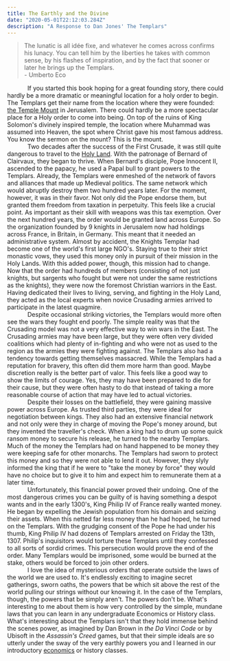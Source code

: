 ```yaml
---
title: The Earthly and the Divine
date: "2020-05-01T22:12:03.284Z"
description: "A Response to Dan Jones' The Templars"
---
```


> The lunatic is all idée fixe, and whatever he comes across confirms his lunacy. You can tell him by the liberties he takes with common sense, by his flashes of inspiration, and by the fact that sooner or later he brings up the Templars.
> <br/>
>         - Umberto Eco


&nbsp;&nbsp;&nbsp;&nbsp;&nbsp;&nbsp;&nbsp;&nbsp;&nbsp;&nbsp;&nbsp;&nbsp;If you started this book hoping for a great founding story, there could hardly be a more dramatic or meaningful location for a holy order to begin. The Templars get their name from the location where they were founded: [the Temple Mount](./temple-mount) in Jerusalem. There could hardly be a more spectacular place for a Holy order to come into being. On top of the ruins of King Solomon's divinely inspired temple, the location where Muhammad was assumed into Heaven, the spot where Christ gave his most famous address. You know the sermon on the mount? This is the mount. 
<br/>
&nbsp;&nbsp;&nbsp;&nbsp;&nbsp;&nbsp;&nbsp;&nbsp;&nbsp;&nbsp;&nbsp;&nbsp;Two decades after the success of the First Crusade, it was still quite dangerous to travel to the [Holy Land](./FullMap). 
With the patronage of Bernard of Clairvaux, they began to thrive. When Bernard's disciple, Pope Innocent II, ascended to the papacy, he used a Papal bull to grant powers to the Templars. Already, the Templars were enmeshed of the network of favors and alliances that made up Medieval politics. The same network which would abruptly destroy them two hundred years later. For the moment, however, it was in their favor. Not only did the Pope endorse them, but granted them freedom from taxation in perpetuity. This feels like a crucial point. As important as their skill with weapons was this tax exemption. Over the next hundred years, the order would be granted land across Europe. So the organization founded by 9 knights in Jerusalem now had holdings across France, in Britain, in Germany. This meant that it needed an administrative system. 
Almost by accident, the Knights Templar had become one of the world's first large NGO's. Staying true to their strict monastic vows, they used this money only in pursuit of their mission in the Holy Lands. With this added power, though, this mission had to change. Now that the order had hundreds of members (consisting of not just knights, but sargents who fought but were not under the same restrictions as the knights), they were now the foremost Christian warriors in the East. Having dedicated their lives to living, serving, and fighting in the Holy Land, they acted as the local experts when novice Crusading armies arrived to participate in the latest quagmire. 
<br/>
&nbsp;&nbsp;&nbsp;&nbsp;&nbsp;&nbsp;&nbsp;&nbsp;&nbsp;&nbsp;&nbsp;&nbsp;Despite occasional striking victories, the Templars would more often see the wars they fought end poorly. The simple reality was that the Crusading model was not a very effective way to win wars in the East. The Crusading armies may have been large, but they were often very divided coalitions which had plenty of in-fighting and who were not as used to the region as the armies they were fighting against. The Templars also had a tendency towards getting themselves massacred. While the Templars had a reputation for bravery, this often did them more harm than good. Maybe discretion really is the better part of valor. This feels like a good way to show the limits of courage. Yes, they may have been prepared to die for their cause, but they were often hasty to do that instead of taking a more reasonable course of action that may have led to actual victories.
<br/>
&nbsp;&nbsp;&nbsp;&nbsp;&nbsp;&nbsp;&nbsp;&nbsp;&nbsp;&nbsp;&nbsp;&nbsp;Despite their losses on the battlefield, they were gaining massive power across Europe. As trusted third parties, they were ideal for negotiation between kings. They also had an extensive financial network and not only were they in charge of moving the Pope's money around, but they invented the traveller's check. When a king had to drum up some quick ransom money to secure his release, he turned to the nearby Templars. Much of the money the Templars had on hand happened to be money they were keeping safe for other monarchs. The Templars had sworn to protect this money and so they were not able to lend it out. However, they slyly informed the king that if he were to "take the money by force" they would have no choice but to give it to him and expect him to remunerate them at a later time. 
<br/>
&nbsp;&nbsp;&nbsp;&nbsp;&nbsp;&nbsp;&nbsp;&nbsp;&nbsp;&nbsp;&nbsp;&nbsp;Unfortunately, this financial power proved their undoing. One of the most dangerous crimes you can be guilty of is having something a despot wants and in the early 1300's, King Philip IV of France really wanted money. He began by expelling the Jewish population from his domain and seizing their assets. When this netted far less money than he had hoped, he turned on the Templars. With the grudging consent of the Pope he had under his thumb, King Philip IV had dozens of Templars arrested on Friday the 13th, 1307. Philip's inquisitors would torture these Templars until they confessed to all sorts of sordid crimes. This persecution would prove the end of the order. Many Templars would be imprisoned, some would be burned at the stake, others would be forced to join other orders.       <br/>
&nbsp;&nbsp;&nbsp;&nbsp;&nbsp;&nbsp;&nbsp;&nbsp;&nbsp;&nbsp;&nbsp;&nbsp;I love the idea of mysterious orders that operate outside the laws of the world we are used to. It's endlessly exciting to imagine secret gatherings, sworn oaths, the powers that be which sit above the rest of the world pulling our strings without our knowing it. In the case of the Templars, though, the powers that be simply aren't. The powers don't be. What's interesting to me about them is how very controlled by the simple, mundane laws that you can learn in any undergraduate Economics or History class. What's interesting about the Templars isn't that they hold immense behind the scenes power, as imagined by Dan Brown in *the Da Vinci Code* or by Ubisoft in the *Assassin's Creed* games, but that their simple ideals are so utterly under the sway of the very earthly powers you and I learned in our introductory [economics](./admission) or history classes. 